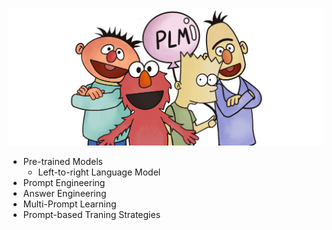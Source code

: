 
  <img src="./fig/bg.png" width="800" class="center">


* Pre-trained Models
  * Left-to-right Language Model
* Prompt Engineering
* Answer Engineering
* Multi-Prompt Learning
* Prompt-based Traning Strategies